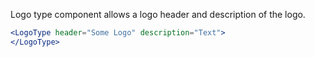 Logo type component allows a logo header and description of the logo.

```jsx
<LogoType header="Some Logo" description="Text">
</LogoType>
```